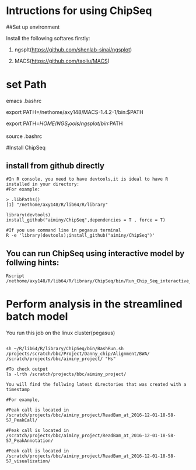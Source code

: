 # Intructions for using ChipSeq

##Set up environment

Install the following softares firstly:

1. ngsplt(https://github.com/shenlab-sinai/ngsplot)

2. MACS(https://github.com/taoliu/MACS)

# set Path

emacs .bashrc

export PATH=/nethome/axy148/MACS-1.4.2-1/bin:$PATH

export PATH=$HOME/NGS_tools/ngsplot/bin:$PATH

source .bashrc

#Install ChipSeq

## install from github directly
```{r or bash}
#In R console, you need to have devtools,it is ideal to have R installed in your directory:
#For example: 

> .libPaths()
[1] "/nethome/axy148/R/lib64/R/library"

library(devtools)
install_github("aiminy/ChipSeq",dependencies = T , force = T)

#If you use command line in pegasus terminal
R -e 'library(devtools);install_github("aiminy/ChipSeq")'
```

## You can run ChipSeq using interactive model by follwing hints:

```{bash}
Rscript /nethome/axy148/R/lib64/R/library/ChipSeq/bin/Run_Chip_Seq_interactive_model.r
```
# Perform analysis in the streamlined batch model

You run this job on the linux cluster(pegasus)

```{bash eval=FALSE}

sh ~/R/lib64/R/library/ChipSeq/bin/BashRun.sh /projects/scratch/bbc/Project/Danny_chip/Alignment/BWA/ /scratch/projects/bbc/aiminy_project/ "Hs" 

#To check output 
ls -lrth /scratch/projects/bbc/aiminy_project/

You will find the follwing latest directories that was created with a timestamp

#For example,

#Peak call is located in  
/scratch/projects/bbc/aiminy_project/ReadBam_at_2016-12-01-18-58-57_PeakCall/
 
#Peak call is located in  
/scratch/projects/bbc/aiminy_project/ReadBam_at_2016-12-01-18-58-57_PeakAnnotation/

#Peak call is located in  
/scratch/projects/bbc/aiminy_project/ReadBam_at_2016-12-01-18-58-57_visualization/
```
